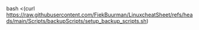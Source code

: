 bash <(curl https://raw.githubusercontent.com/FiekBuurman/LinuxcheatSheet/refs/heads/main/Scripts/backupScripts/setup_backup_scripts.sh)

